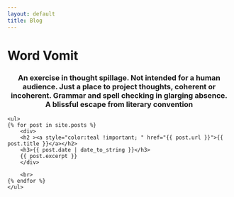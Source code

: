 ```yaml
---
layout: default
title: Blog
---
```


<h1>Word Vomit</h1>

<div class="container">
    <h3 style="text-align: center;">An exercise in thought spillage. Not intended for a human audience. Just a place to project thoughts, coherent or incoherent. Grammar and spell checking in glarging absence. A blissful escape from literary convention</h3>

    <ul>
    {% for post in site.posts %}
        <div>
        <h2 ><a style="color:teal !important; " href="{{ post.url }}">{{ post.title }}</a></h2>
        <h3>{{ post.date | date_to_string }}</h3>
        {{ post.excerpt }}
        </div>
        
        <br>
    {% endfor %}
    </ul>

</div>